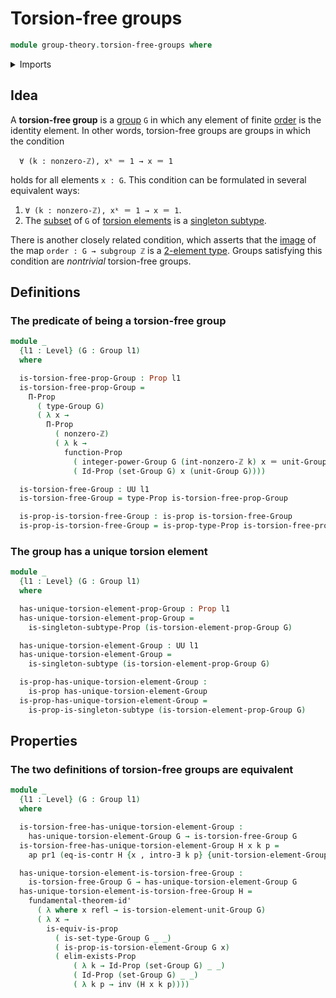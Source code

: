 # Torsion-free groups

```agda
module group-theory.torsion-free-groups where
```

<details><summary>Imports</summary>

```agda
open import elementary-number-theory.nonzero-integers

open import foundation.action-on-identifications-functions
open import foundation.contractible-types
open import foundation.dependent-pair-types
open import foundation.existential-quantification
open import foundation.fundamental-theorem-of-identity-types
open import foundation.identity-types
open import foundation.propositions
open import foundation.sets
open import foundation.singleton-subtypes
open import foundation.universe-levels

open import group-theory.groups
open import group-theory.integer-powers-of-elements-groups
open import group-theory.torsion-elements-groups
```

</details>

## Idea

A **torsion-free group** is a [group](group-theory.groups.md) `G` in which any
element of finite [order](group-theory.orders-of-elements-groups.md) is the
identity element. In other words, torsion-free groups are groups in which the
condition

```text
  ∀ (k : nonzero-ℤ), xᵏ ＝ 1 → x ＝ 1
```

holds for all elements `x : G`. This condition can be formulated in several
equivalent ways:

1. `∀ (k : nonzero-ℤ), xᵏ ＝ 1 → x ＝ 1`.
2. The [subset](group-theory.subsets-groups.md) of `G` of
   [torsion elements](group-theory.torsion-elements-groups.md) is a
   [singleton subtype](foundation.singleton-subtypes.md).

There is another closely related condition, which asserts that the
[image](foundation.images.md) of the map `order : G → subgroup ℤ` is a
[2-element type](univalent-combinatorics.2-element-types.md). Groups satisfying
this condition are _nontrivial_ torsion-free groups.

## Definitions

### The predicate of being a torsion-free group

```agda
module _
  {l1 : Level} (G : Group l1)
  where

  is-torsion-free-prop-Group : Prop l1
  is-torsion-free-prop-Group =
    Π-Prop
      ( type-Group G)
      ( λ x →
        Π-Prop
          ( nonzero-ℤ)
          ( λ k →
            function-Prop
              ( integer-power-Group G (int-nonzero-ℤ k) x ＝ unit-Group G)
              ( Id-Prop (set-Group G) x (unit-Group G))))

  is-torsion-free-Group : UU l1
  is-torsion-free-Group = type-Prop is-torsion-free-prop-Group

  is-prop-is-torsion-free-Group : is-prop is-torsion-free-Group
  is-prop-is-torsion-free-Group = is-prop-type-Prop is-torsion-free-prop-Group
```

### The group has a unique torsion element

```agda
module _
  {l1 : Level} (G : Group l1)
  where

  has-unique-torsion-element-prop-Group : Prop l1
  has-unique-torsion-element-prop-Group =
    is-singleton-subtype-Prop (is-torsion-element-prop-Group G)

  has-unique-torsion-element-Group : UU l1
  has-unique-torsion-element-Group =
    is-singleton-subtype (is-torsion-element-prop-Group G)

  is-prop-has-unique-torsion-element-Group :
    is-prop has-unique-torsion-element-Group
  is-prop-has-unique-torsion-element-Group =
    is-prop-is-singleton-subtype (is-torsion-element-prop-Group G)
```

## Properties

### The two definitions of torsion-free groups are equivalent

```agda
module _
  {l1 : Level} (G : Group l1)
  where

  is-torsion-free-has-unique-torsion-element-Group :
    has-unique-torsion-element-Group G → is-torsion-free-Group G
  is-torsion-free-has-unique-torsion-element-Group H x k p =
    ap pr1 (eq-is-contr H {x , intro-∃ k p} {unit-torsion-element-Group G})

  has-unique-torsion-element-is-torsion-free-Group :
    is-torsion-free-Group G → has-unique-torsion-element-Group G
  has-unique-torsion-element-is-torsion-free-Group H =
    fundamental-theorem-id'
      ( λ where x refl → is-torsion-element-unit-Group G)
      ( λ x →
        is-equiv-is-prop
          ( is-set-type-Group G _ _)
          ( is-prop-is-torsion-element-Group G x)
          ( elim-exists-Prop
              ( λ k → Id-Prop (set-Group G) _ _)
              ( Id-Prop (set-Group G) _ _)
              ( λ k p → inv (H x k p))))
```
